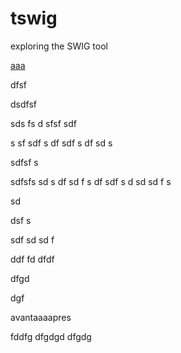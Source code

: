 # tswig
exploring the SWIG tool

[aaa](#aaa)


dfsf

dsdfsf

sds
fs
d
sfsf
sdf

s
sf
sdf
s
df
sdf
s
df
sd
s

sdfsf
s

sdfsfs
sd
s
df
sd
f
s
df
sdf
s
d
sd
sd
f
s

sd

dsf
s

sdf
sd
sd
f

ddf
fd
dfdf

dfgd

dgf

avant<a id="aaa">aaa</a>apres

fddfg
dfgdgd
dfgdg


